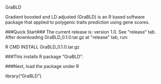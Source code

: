 GraBLD

Gradient boosted and LD adjusted (GraBLD) is an R based software package that applied to polygenic traits prediction using gene scores. 

###Quick Start### The current release is: version 1.0. See "release" tab. After downloading GraBLD_0.1.0.tar.gz at "release" tab, run:

  R CMD INSTALL GraBLD_0.1.0.tar.gz

###This installs R package “GraBLD”.

###Next, load the package under R

library(“GraBLD”)

